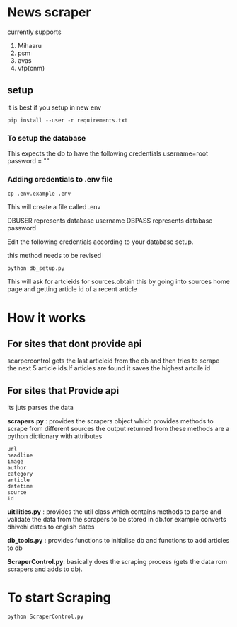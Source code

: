 # News scraper
currently supports

1. Mihaaru
2. psm
3. avas
4. vfp(cnm)


## setup
it is best if you setup in new env
``` 
pip install --user -r requirements.txt

```

### To setup the database
This expects the db to have the following credentials
username=root
password = ""

### Adding credentials to .env file
```
cp .env.example .env
```
This will create a file called .env

DBUSER represents database username
DBPASS represents database password

Edit the following credentials according to your database setup.

this method needs to be revised
```
python db_setup.py

```
This will ask for artcleids for sources.obtain this by going into sources home page and getting article id of a recent  article 


# How it works

## For sites that dont provide api
scarpercontrol gets the last articleid from the db and then tries to scrape the next 5 article ids.If articles are found it saves the highest artcile id 

## For sites that Provide api 
its juts parses the data 



__scrapers.py__ : provides the scrapers object which provides methods to scrape from different sources
the output returned from these methods are a python dictionary with attributes
```
url
headline
image
author
category
article
datetime
source
id
```

__uitilities.py__ : provides the util class which contains methods to parse and validate the data from the scrapers to be stored in db.for example converts dhivehi dates to english dates

__db_tools.py__ : provides functions to initialise db and functions to add articles to db

__ScraperControl.py__: basically does the scraping process (gets the data rom scrapers and adds to db).



# To start Scraping
``` 
python ScraperControl.py

```

